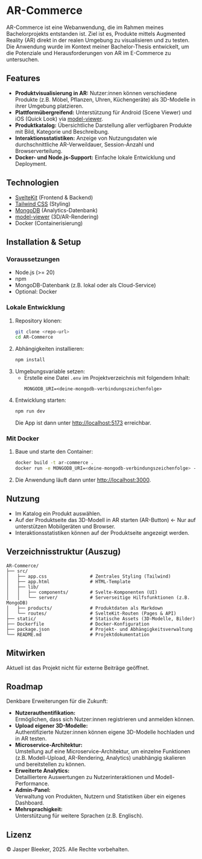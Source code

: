 # AR-Commerce

AR-Commerce ist eine Webanwendung, die im Rahmen meines Bachelorprojekts entstanden ist. Ziel ist es, Produkte mittels Augmented Reality (AR) direkt in der realen Umgebung zu visualisieren und zu testen. Die Anwendung wurde im Kontext meiner Bachelor-Thesis entwickelt, um die Potenziale und Herausforderungen von AR im E-Commerce zu untersuchen.

## Features

- **Produktvisualisierung in AR:** Nutzer:innen können verschiedene Produkte (z.B. Möbel, Pflanzen, Uhren, Küchengeräte) als 3D-Modelle in ihrer Umgebung platzieren.
- **Plattformübergreifend:** Unterstützung für Android (Scene Viewer) und iOS (Quick Look) via [model-viewer](https://modelviewer.dev/).
- **Produktkatalog:** Übersichtliche Darstellung aller verfügbaren Produkte mit Bild, Kategorie und Beschreibung.
- **Interaktionsstatistiken:** Anzeige von Nutzungsdaten wie durchschnittliche AR-Verweildauer, Session-Anzahl und Browserverteilung.
- **Docker- und Node.js-Support:** Einfache lokale Entwicklung und Deployment.

## Technologien

- [SvelteKit](https://kit.svelte.dev/) (Frontend & Backend)
- [Tailwind CSS](https://tailwindcss.com/) (Styling)
- [MongoDB](https://www.mongodb.com/) (Analytics-Datenbank)
- [model-viewer](https://modelviewer.dev/) (3D/AR-Rendering)
- Docker (Containerisierung)

## Installation & Setup

### Voraussetzungen
- Node.js (>= 20)
- npm
- MongoDB-Datenbank (z.B. lokal oder als Cloud-Service)
- Optional: Docker

### Lokale Entwicklung
1. Repository klonen:
   ```bash
   git clone <repo-url>
   cd AR-Commerce
   ```
2. Abhängigkeiten installieren:
   ```bash
   npm install
   ```
3. Umgebungsvariable setzen:
   - Erstelle eine Datei `.env` im Projektverzeichnis mit folgendem Inhalt:
     ```env
     MONGODB_URI=<deine-mongodb-verbindungszeichenfolge>
     ```
4. Entwicklung starten:
   ```bash
   npm run dev
   ```
   Die App ist dann unter [http://localhost:5173](http://localhost:5173) erreichbar.

### Mit Docker
1. Baue und starte den Container:
   ```bash
   docker build -t ar-commerce .
   docker run -e MONGODB_URI=<deine-mongodb-verbindungszeichenfolge> -p 3000:3000 ar-commerce
   ```
2. Die Anwendung läuft dann unter [http://localhost:3000](http://localhost:3000).

## Nutzung
- Im Katalog ein Produkt auswählen.
- Auf der Produktseite das 3D-Modell in AR starten (AR-Button) <- Nur auf unterstützen Mobilgeräten und Browser.
- Interaktionsstatistiken können auf der Produktseite angezeigt werden.

## Verzeichnisstruktur (Auszug)

```
AR-Commerce/
├── src/
│   ├── app.css                # Zentrales Styling (Tailwind)
│   ├── app.html               # HTML-Template
│   ├── lib/
│   │   ├── components/        # Svelte-Komponenten (UI)
│   │   └── server/            # Serverseitige Hilfsfunktionen (z.B. MongoDB)
│   ├── products/              # Produktdaten als Markdown
│   └── routes/                # SvelteKit-Routen (Pages & API)
├── static/                    # Statische Assets (3D-Modelle, Bilder)
├── Dockerfile                 # Docker-Konfiguration
├── package.json               # Projekt- und Abhängigkeitsverwaltung
└── README.md                  # Projektdokumentation
```

## Mitwirken

Aktuell ist das Projekt nicht für externe Beiträge geöffnet.


## Roadmap

Denkbare Erweiterungen für die Zukunft:

- **Nutzerauthentifikation:**  
  Ermöglichen, dass sich Nutzer:innen registrieren und anmelden können.
- **Upload eigener 3D-Modelle:**  
  Authentifizierte Nutzer:innen können eigene 3D-Modelle hochladen und in AR testen.
- **Microservice-Architektur:**  
  Umstellung auf eine Microservice-Architektur, um einzelne Funktionen (z.B. Modell-Upload, AR-Rendering, Analytics) unabhängig skalieren und bereitstellen zu können.
- **Erweiterte Analytics:**  
  Detailliertere Auswertungen zu Nutzerinteraktionen und Modell-Performance.
- **Admin-Panel:**  
  Verwaltung von Produkten, Nutzern und Statistiken über ein eigenes Dashboard.
- **Mehrsprachigkeit:**  
  Unterstützung für weitere Sprachen (z.B. Englisch).


## Lizenz

© Jasper Bleeker, 2025. Alle Rechte vorbehalten.
